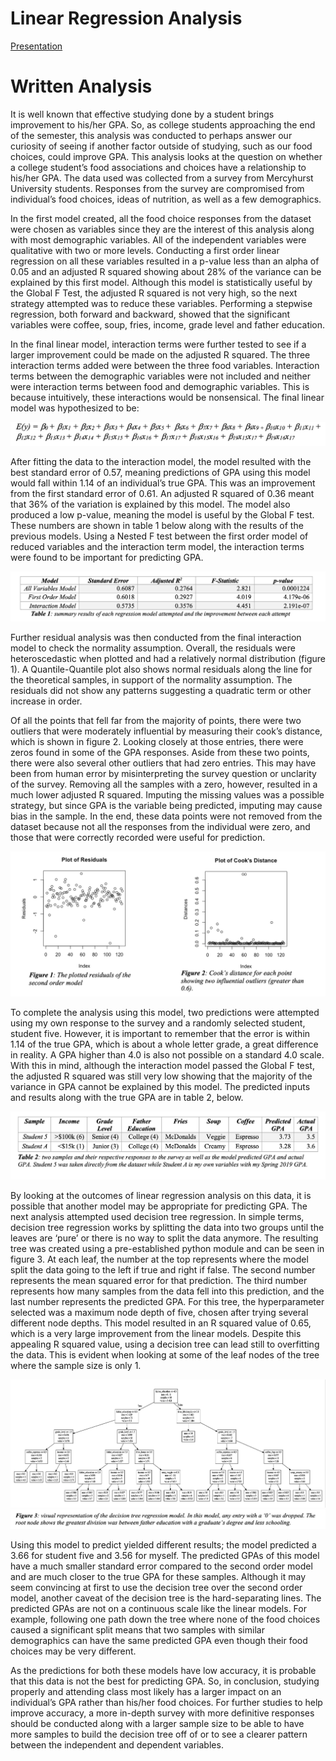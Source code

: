 # Linear Regression Analysis

[Presentation](https://abgaddi.github.io/course_projects/LRA/food_presentation.pdf)

# Written Analysis
It is well known that effective studying done by a student brings improvement to his/her GPA.  So, as college students approaching the end of the semester, this analysis was conducted to perhaps answer our curiosity of seeing if another factor outside of studying, such as our food choices, could improve GPA. This analysis looks at the question on whether a college student’s food associations and choices have a relationship to his/her GPA. The data used was collected from a survey from Mercyhurst University students.  Responses from the survey are compromised from individual’s food choices, ideas of nutrition, as well as a few demographics.  

In the first model created, all the food choice responses from the dataset were chosen as variables since they are the interest of this analysis along with most demographic variables.  All of the independent variables were qualitative with two or more levels.  Conducting a first order linear regression on all these variables resulted in a p-value less than an alpha of 0.05 and an adjusted R squared showing about 28% of the variance can be explained by this first model.  Although this model is statistically useful by the Global F Test, the adjusted R squared is not very high, so the next strategy attempted was to reduce these variables.  Performing a stepwise regression, both forward and backward, showed that the significant variables were coffee, soup, fries, income, grade level and father education.

In the final linear model, interaction terms were further tested to see if a larger improvement could be made on the adjusted R squared.  The three interaction terms added were between the three food variables.  Interaction terms between the demographic variables were not included and neither were interaction terms between food and demographic variables.  This is because intuitively, these interactions would be nonsensical. The final linear model was hypothesized to be:

![image](equation.png)

After fitting the data to the interaction model, the model resulted with the best standard error of 0.57, meaning predictions of GPA using this model would fall within 1.14 of an individual’s true GPA. This was an improvement from the first standard error of 0.61.  An adjusted R squared of 0.36 meant that 36% of the variation is explained by this model.  The model also produced a low p-value, meaning the model is useful by the Global F test.  These numbers are shown in table 1 below along with the results of the previous models. Using a Nested F test between the first order model of reduced variables and the interaction term model, the interaction terms were found to be important for predicting GPA. 

![image](table.png)

Further residual analysis was then conducted from the final interaction model to check the normality assumption.  Overall, the residuals were heteroscedastic when plotted and had a relatively normal distribution (figure 1).  A Quantile-Quantile plot also shows normal residuals along the line for the theoretical samples, in support of the normality assumption. The residuals did not show any patterns suggesting a quadratic term or other increase in order. 

Of all the points that fell far from the majority of points, there were two outliers that were moderately influential by measuring their cook’s distance, which is shown in figure 2.  Looking closely at those entries, there were zeros found in some of the GPA responses.  Aside from these two points, there were also several other outliers that had zero entries.  This may have been from human error by misinterpreting the survey question or unclarity of the survey.  Removing all the samples with a zero, however, resulted in a much lower adjusted R squared.  Imputing the missing values was a possible strategy, but since GPA is the variable being predicted, imputing may cause bias in the sample. In the end, these data points were not removed from the dataset because not all the responses from the individual were zero, and those that were correctly recorded were useful for prediction. 

![image](residuals.png)

To complete the analysis using this model, two predictions were attempted using my own response to the survey and a randomly selected student, student five.  However, it is important to remember that the error is within 1.14 of the true GPA, which is about a whole letter grade, a great difference in reality.  A GPA higher than 4.0 is also not possible on a standard 4.0 scale. With this in mind, although the interaction model passed the Global F test, the adjusted R squared was still very low showing that the majority of the variance in GPA cannot be explained by this model.  The predicted inputs and results along with the true GPA are in table 2, below.

![image](table2.png)

By looking at the outcomes of linear regression analysis on this data, it is possible that another model may be appropriate for predicting GPA.  The next analysis attempted used decision tree regression.  In simple terms, decision tree regression works by splitting the data into two groups until the leaves are ‘pure’ or there is no way to split the data anymore.  The resulting tree was created using a pre-established python module and can be seen in figure 3.  At each leaf, the number at the top represents where the model split the data going to the left if true and right if false.  The second number represents the mean squared error for that prediction. The third number represents how many samples from the data fell into this prediction, and the last number represents the predicted GPA. For this tree, the hyperparameter selected was a maximum node depth of five, chosen after trying several different node depths.  This model resulted in an R squared value of 0.65, which is a very large improvement from the linear models.  Despite this appealing R squared value, using a decision tree can lead still to overfitting the data. This is evident when looking at some of the leaf nodes of the tree where the sample size is only 1.

![image](tree.png)
![image](tree_desc.png)

Using this model to predict yielded different results; the model predicted a 3.66 for student five and 3.56 for myself. The predicted GPAs of this model have a much smaller standard error compared to the second order model and are much closer to the true GPA for these samples.  Although it may seem convincing at first to use the decision tree over the second order model, another caveat of the decision tree is the hard-separating lines.  The predicted GPAs are not on a continuous scale like the linear models.  For example, following one path down the tree where none of the food choices caused a significant split means that two samples with similar demographics can have the same predicted GPA even though their food choices may be very different.

As the predictions for both these models have low accuracy, it is probable that this data is not the best for predicting GPA.  So, in conclusion, studying properly and attending class most likely has a larger impact on an individual’s GPA rather than his/her food choices.  For further studies to help improve accuracy, a more in-depth survey with more definitive responses should be conducted along with a larger sample size to be able to have more samples to build the decision tree off of or to see a clearer pattern between the independent and dependent variables.

